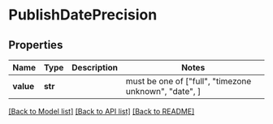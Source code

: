 # PublishDatePrecision


## Properties
Name | Type | Description | Notes
------------ | ------------- | ------------- | -------------
**value** | **str** |  |  must be one of ["full", "timezone unknown", "date", ]

[[Back to Model list]](../README.md#documentation-for-models) [[Back to API list]](../README.md#documentation-for-api-endpoints) [[Back to README]](../README.md)


